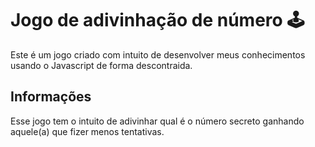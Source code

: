 # Jogo de adivinhação de número 🕹
Este é um jogo criado com intuito de desenvolver meus conhecimentos usando o Javascript de forma descontraida.

## Informações
Esse jogo tem o intuito de adivinhar qual é o número secreto ganhando aquele(a) que fizer menos tentativas. 

